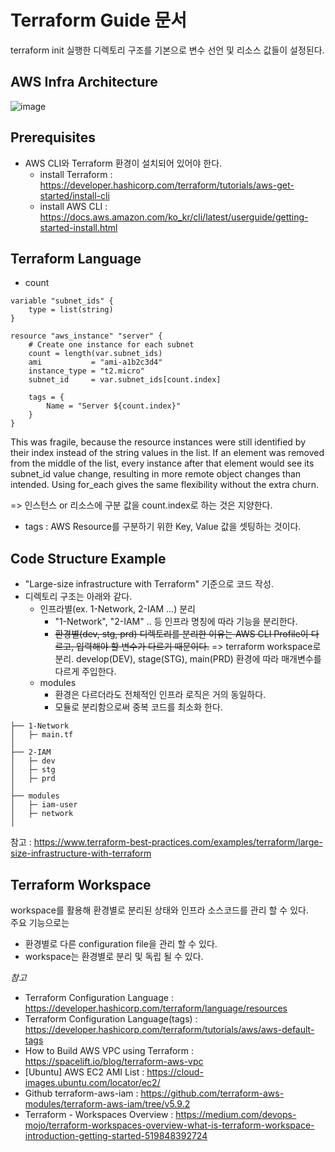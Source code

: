 # Terraform Guide 문서
terraform init 실행한 디렉토리 구조를 기본으로 변수 선언 및 리소스 값들이 설정된다.

## AWS Infra Architecture
![image](https://user-images.githubusercontent.com/30804139/206130106-67952e36-363e-4834-9b06-32798f21b8fe.png)

## Prerequisites  
- AWS CLI와 Terraform 환경이 설치되어 있어야 한다.
  - install Terraform : https://developer.hashicorp.com/terraform/tutorials/aws-get-started/install-cli
  - install AWS CLI : https://docs.aws.amazon.com/ko_kr/cli/latest/userguide/getting-started-install.html

## Terraform Language

- count
```
variable "subnet_ids" {
    type = list(string)
}

resource "aws_instance" "server" {
    # Create one instance for each subnet
    count = length(var.subnet_ids)
    ami           = "ami-a1b2c3d4"
    instance_type = "t2.micro"
    subnet_id     = var.subnet_ids[count.index]

    tags = {
        Name = "Server ${count.index}"
    }
}
```
This was fragile, because the resource instances were still identified by their index instead of the string values in the list. If an element was removed from the middle of the list, every instance after that element would see its subnet_id value change, resulting in more remote object changes than intended. Using for_each gives the same flexibility without the extra churn.

=> 인스턴스 or 리소스에 구분 값을 count.index로 하는 것은 지양한다.

- tags : AWS Resource를 구분하기 위한 Key, Value 값을 셋팅하는 것이다.


## Code Structure Example
- "Large-size infrastructure with Terraform" 기준으로 코드 작성.  
- 디렉토리 구조는 아래와 같다.
  - 인프라별(ex. 1-Network, 2-IAM ...) 분리
    - "1-Network", "2-IAM" .. 등 인프라 명칭에 따라 기능을 분리한다.
    - ~~환경별(dev, stg, prd) 디렉토리를 분리한 이유는 AWS CLI Profile이 다르고, 입력해야 할 변수가 다르기 때문이다.~~
      => terraform workspace로 분리. develop(DEV), stage(STG), main(PRD) 환경에 따라 매개변수를 다르게 주입한다. 
  - modules
    - 환경은 다르더라도 전체적인 인프라 로직은 거의 동일하다.
    - 모듈로 분리함으로써 중복 코드를 최소화 한다.
```
├── 1-Network
│   ├─ main.tf
│
├── 2-IAM
│   ├─ dev
│   ├─ stg
│   ├─ prd
│
├── modules
│   ├─ iam-user
│   ├─ network
│
```
참고 : https://www.terraform-best-practices.com/examples/terraform/large-size-infrastructure-with-terraform

## Terraform Workspace
workspace를 활용해 환경별로 분리된 상태와 인프라 소스코드를 관리 할 수 있다.  
주요 기능으로는
- 환경별로 다른 configuration file을 관리 할 수 있다.
- workspace는 환경별로 분리 및 독립 될 수 있다.

_참고_
- Terraform Configuration Language : https://developer.hashicorp.com/terraform/language/resources
- Terraform Configuration Language(tags) : https://developer.hashicorp.com/terraform/tutorials/aws/aws-default-tags
- How to Build AWS VPC using Terraform : https://spacelift.io/blog/terraform-aws-vpc
- [Ubuntu] AWS EC2 AMI List : https://cloud-images.ubuntu.com/locator/ec2/
- Github terraform-aws-iam : https://github.com/terraform-aws-modules/terraform-aws-iam/tree/v5.9.2
- Terraform - Workspaces Overview : https://medium.com/devops-mojo/terraform-workspaces-overview-what-is-terraform-workspace-introduction-getting-started-519848392724
